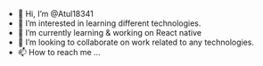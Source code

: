 - 👋 Hi, I’m @Atul18341
- 👀 I’m interested in learning different technologies.
- 🌱 I’m currently learning & working on React native
- 💞️ I’m looking to collaborate on work related to any technologies.
- 📫 How to reach me ...

<!---
Atul18341/Atul18341 is a ✨ special ✨ repository because its `README.md` (this file) appears on your GitHub profile.
You can click the Preview link to take a look at your changes.
--->

